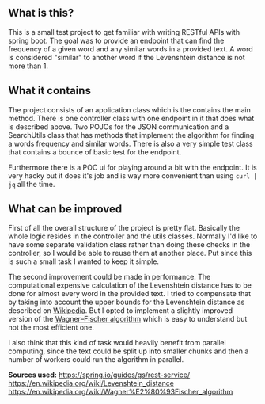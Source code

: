 ## What is this?
This is a small test project to get familiar with writing RESTful APIs with spring boot.
The goal was to provide an endpoint that can find the frequency of a given word and any 
similar words in a provided text. A word is considered "similar" to another word if the 
Levenshtein distance is not more than 1.

## What it contains
The project consists of an application class which is the contains the main method.
There is one controller class with one endpoint in it that does what is described above.
Two POJOs for the JSON communication and a SearchUtils class that has methods that
implement the algorithm for finding a words frequency and similar words. There is also
a very simple test class that contains a bounce of basic test for the endpoint.

Furthermore there is a POC ui for playing around a bit with the endpoint. It is very
hacky but it does it's job and is way more convenient than using `curl | jq` all the
time.

## What can be improved
First of all the overall structure of the project is pretty flat. Basically the whole
logic resides in the controller and the utils classes. Normally I'd like to have some
separate validation class rather than doing these checks in the controller, so I would
be able to reuse them at another place. Put since this is such a small task I wanted
to keep it simple.

The second improvement could be made in performance. The computational expensive
calculation of the Levenshtein distance has to be done for almost every word in the
provided text. I tried to compensate that by taking into account the upper bounds
for the Levenshtein distance as described on [Wikipedia][1]. But I opted to implement
a slightly improved version of the [Wagner–Fischer algorithm][2] which is easy to 
understand but not the most efficient one.

I also think that this kind of task would heavily benefit from parallel computing,
since the text could be split up into smaller chunks and then a number of workers could
run the algorithm in parallel.

__Sources used:__
https://spring.io/guides/gs/rest-service/
https://en.wikipedia.org/wiki/Levenshtein_distance
https://en.wikipedia.org/wiki/Wagner%E2%80%93Fischer_algorithm


[1]: https://en.wikipedia.org/wiki/Levenshtein_distance#Upper_and_lower_bounds           
[2]: https://en.wikipedia.org/wiki/Wagner%E2%80%93Fischer_algorithm#Calculating_distance